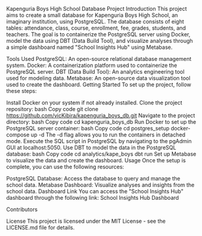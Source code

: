 Kapenguria Boys High School Database Project
Introduction
This project aims to create a small database for Kapenguria Boys High School, an imaginary institution, using PostgreSQL. The database consists of eight tables: attendance, class, course, enrollment, fee, grades, students, and teachers. The goal is to containerize the PostgreSQL server using Docker, model the data using DBT (Data Build Tool), and visualize analyses through a simple dashboard named "School Insights Hub" using Metabase.

Tools Used
PostgreSQL: An open-source relational database management system.
Docker: A containerization platform used to containerize the PostgreSQL server.
DBT (Data Build Tool): An analytics engineering tool used for modeling data.
Metabase: An open-source data visualization tool used to create the dashboard.
Getting Started
To set up the project, follow these steps:

Install Docker on your system if not already installed.
Clone the project repository:
bash
Copy code
git clone https://github.com/vicKibira/kapenguria_boys_db.git
Navigate to the project directory:
bash
Copy code
cd kapenguria_boys_db
Run Docker to set up the PostgreSQL server container:
bash
Copy code
cd postgres_setup
docker-compose up -d
The -d flag allows you to run the containers in detached mode.
Execute the SQL script in PostgreSQL by navigating to the pgAdmin GUI at localhost:5050.
Use DBT to model the data in the PostgreSQL database:
bash
Copy code
cd analytics/kape_boys
dbt run
Set up Metabase to visualize the data and create the dashboard.
Usage
Once the setup is complete, you can use the following resources:

PostgreSQL Database: Access the database to query and manage the school data.
Metabase Dashboard: Visualize analyses and insights from the school data.
Dashboard Link
You can access the "School Insights Hub" dashboard through the following link: School Insights Hub Dashboard

Contributors


License
This project is licensed under the MIT License - see the LICENSE.md file for details.

